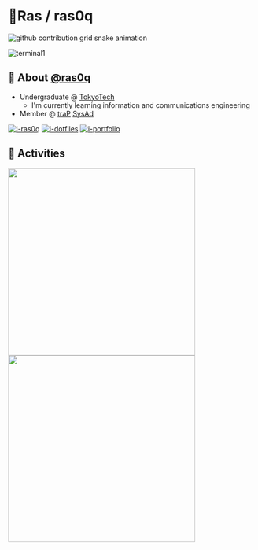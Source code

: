 # :art:Ras / ras0q

<picture>
  <source
    media="(prefers-color-scheme: dark)"
    srcset="https://gist.githubusercontent.com/ras0q/516152e14bb724ad66abe542935668ab/raw/github-snake-dark.svg"
  />
  <source
    media="(prefers-color-scheme: light)"
    srcset="https://gist.githubusercontent.com/ras0q/516152e14bb724ad66abe542935668ab/raw/github-snake.svg"
  />
  <img
    alt="github contribution grid snake animation"
    src="https://gist.githubusercontent.com/ras0q/516152e14bb724ad66abe542935668ab/raw/github-snake.svg"
  />
</picture>

![terminal1](https://gist.githubusercontent.com/ras0q/516152e14bb724ad66abe542935668ab/raw/terminal1.svg)

## :guitar: About [@ras0q](https://github.com/ras0q)

- Undergraduate @ [TokyoTech](https://educ.titech.ac.jp/ict/)
  - I'm currently learning information and communications engineering
- Member @ [traP](https://trap.jp/) [SysAd](https://github.com/traPtitech)

[![i-ras0q]][r-ras0q] [![i-dotfiles]][r-dotfiles] [![i-portfolio]][r-portfolio]

<!-- Refs Begin -->
[i-ras0q]: https://github-readme-stats-ras0q.vercel.app/api/pin/?username=ras0q&repo=ras0q&show_owner=true
[r-ras0q]: https://github.com/ras0q/ras0q
[i-dotfiles]: https://github-readme-stats-ras0q.vercel.app/api/pin/?username=ras0q&repo=dotfiles&show_owner=true
[r-dotfiles]: https://github.com/ras0q/dotfiles
[i-portfolio]: https://github-readme-stats-ras0q.vercel.app/api/pin/?username=ras0q&repo=ras.place&show_owner=true
[r-portfolio]: https://github.com/ras0q/ras.place

## :tada: Activities

<img
  src="https://gist.githubusercontent.com/ras0q/516152e14bb724ad66abe542935668ab/raw/activity1.svg"
  width="380px"
/><img
  src="https://gist.githubusercontent.com/ras0q/516152e14bb724ad66abe542935668ab/raw/activity2.svg"
  width="380px"
/>
